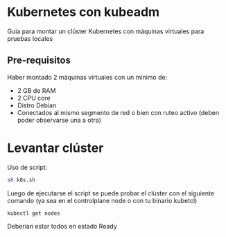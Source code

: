 # Kubernetes con kubeadm

Guia para montar un clúster Kubernetes con máquinas virtuales para pruebas locales

## Pre-requisitos

Haber montado 2 máquinas virtuales con un minimo de:
* 2 GB de RAM
* 2 CPU core
* Distro Debian
* Conectados al mismo segmento de red o bien con ruteo activo (deben poder observarse una a otra)

# Levantar clúster

Uso de script:

```bash
sh k8s.sh
```

Luego de ejecutarse el script se puede probar el clúster con el siguiente comando (ya sea en el controlplane node o con tu binario kubetcl)

```bash
kubectl get nodes
```

Deberían estar todos en estado Ready